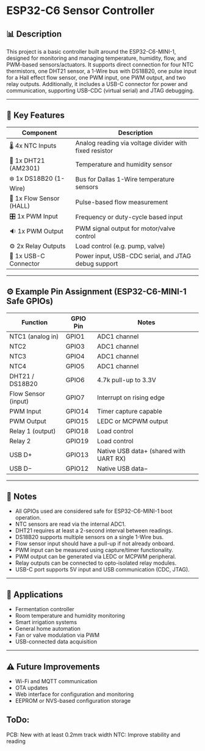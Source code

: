 # ESP32-C6 Sensor Controller

## 📊 Description
This project is a basic controller built around the ESP32-C6-MINI-1, designed for monitoring and managing temperature, humidity, flow, and PWM-based sensors/actuators. It supports direct connection for four NTC thermistors, one DHT21 sensor, a 1-Wire bus with DS18B20, one pulse input for a Hall effect flow sensor, one PWM input, one PWM output, and two relay outputs. Additionally, it includes a USB-C connector for power and communication, supporting USB-CDC (virtual serial) and JTAG debugging.

---

## 🔧 Key Features

| Component               | Description                                            |
|------------------------|--------------------------------------------------------|
| 🌡️ 4x NTC Inputs         | Analog reading via voltage divider with fixed resistor |
| 🔋 1x DHT21 (AM2301)     | Temperature and humidity sensor                        |
| ❄️ 1x DS18B20 (1-Wire)   | Bus for Dallas 1-Wire temperature sensors              |
| 🚿 1x Flow Sensor (HALL) | Pulse-based flow measurement                           |
| 🎛️ 1x PWM Input           | Frequency or duty-cycle based input                   |
| 🔉 1x PWM Output          | PWM signal output for motor/valve control             |
| ⚙️ 2x Relay Outputs       | Load control (e.g. pump, valve)                        |
| 🔌 1x USB-C Connector     | Power input, USB-CDC serial, and JTAG debug support   |

---

## ⚙️ Example Pin Assignment (ESP32-C6-MINI-1 Safe GPIOs)

| Function                | GPIO Pin | Notes                                      |
|------------------------|----------|---------------------------------------------|
| NTC1 (analog in)       | GPIO1    | ADC1 channel                                |
| NTC2                   | GPIO3    | ADC1 channel                                |
| NTC3                   | GPIO4    | ADC1 channel                                |
| NTC4                   | GPIO5    | ADC1 channel                                |
| DHT21 / DS18B20        | GPIO6    | 4.7k pull-up to 3.3V                        |
| Flow Sensor (input)    | GPIO7    | Interrupt on rising edge                    |
| PWM Input              | GPIO14   | Timer capture capable                       |
| PWM Output             | GPIO15   | LEDC or MCPWM output                        |
| Relay 1 (output)       | GPIO18   | Load control                                |
| Relay 2                | GPIO19   | Load control                                |
| USB D+                 | GPIO13   | Native USB data+ (shared with UART RX)      |
| USB D−                 | GPIO12   | Native USB data−                            |
---

## 📝 Notes

- All GPIOs used are considered safe for ESP32-C6-MINI-1 boot operation.
- NTC sensors are read via the internal ADC1.
- DHT21 requires at least a 2-second interval between readings.
- DS18B20 supports multiple sensors on a single 1-Wire bus.
- Flow sensor input should have a pull-up if not already onboard.
- PWM input can be measured using capture/timer functionality.
- PWM output can be generated via LEDC or MCPWM peripheral.
- Relay outputs can be connected to opto-isolated relay modules.
- USB-C port supports 5V input and USB communication (CDC, JTAG).

---

## 🚀 Applications

- Fermentation controller
- Room temperature and humidity monitoring
- Smart irrigation systems
- General home automation
- Fan or valve modulation via PWM
- USB-connected data acquisition

---

## ⚠️ Future Improvements

- Wi-Fi and MQTT communication
- OTA updates
- Web interface for configuration and monitoring
- EEPROM or NVS-based configuration storage

## ToDo:
PCB: New with at least 0.2mm track width
NTC: Improve stability and reading
